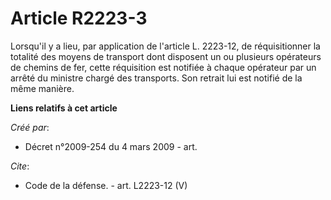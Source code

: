 # Article R2223-3

Lorsqu'il y a lieu, par application de l'article L. 2223-12, de réquisitionner la totalité des moyens de transport dont
disposent un ou plusieurs opérateurs de chemins de fer, cette réquisition est notifiée à chaque opérateur par un arrêté du
ministre chargé des transports. Son retrait lui est notifié de la même manière.

**Liens relatifs à cet article**

_Créé par_:

  - Décret n°2009-254 du 4 mars 2009 - art.

_Cite_:

  - Code de la défense. - art. L2223-12 (V)
